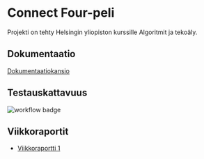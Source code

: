 # Connect Four-peli

Projekti on tehty Helsingin yliopiston kurssille Algoritmit ja tekoäly.

## Dokumentaatio

[Dokumentaatiokansio](https://github.com/adarautiainen/HarjoitusRepo/tree/main/dokumentaatiokansio)

## Testauskattavuus

![workflow badge](https://github.com/adarautiainen/HarjoitusRepo/workflows/CI/badge.svg)

## Viikkoraportit

- [Viikkoraportti 1](https://github.com/adarautiainen/HarjoitusRepo/blob/main/dokumentaatiokansio/viikkoraportti1.md)


